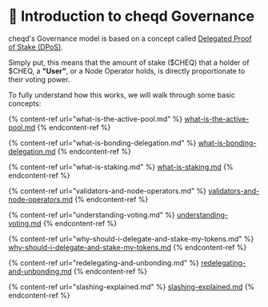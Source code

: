 # 🏁 Introduction to cheqd Governance

cheqd's Governance model is based on a concept called [Delegated Proof of Stake (DPoS)](https://learn.bybit.com/blockchain/delegated-proof-of-stake-dpos/).

Simply put, this means that the amount of stake ($CHEQ) that a holder of $CHEQ, a **"User"**, or a Node Operator holds, is directly proportionate to their voting power.

To fully understand how this works, we will walk through some basic concepts:

{% content-ref url="what-is-the-active-pool.md" %}
[what-is-the-active-pool.md](what-is-the-active-pool.md)
{% endcontent-ref %}

{% content-ref url="what-is-bonding-delegation.md" %}
[what-is-bonding-delegation.md](what-is-bonding-delegation.md)
{% endcontent-ref %}

{% content-ref url="what-is-staking.md" %}
[what-is-staking.md](what-is-staking.md)
{% endcontent-ref %}

{% content-ref url="validators-and-node-operators.md" %}
[validators-and-node-operators.md](validators-and-node-operators.md)
{% endcontent-ref %}

{% content-ref url="understanding-voting.md" %}
[understanding-voting.md](understanding-voting.md)
{% endcontent-ref %}

{% content-ref url="why-should-i-delegate-and-stake-my-tokens.md" %}
[why-should-i-delegate-and-stake-my-tokens.md](why-should-i-delegate-and-stake-my-tokens.md)
{% endcontent-ref %}

{% content-ref url="redelegating-and-unbonding.md" %}
[redelegating-and-unbonding.md](redelegating-and-unbonding.md)
{% endcontent-ref %}

{% content-ref url="slashing-explained.md" %}
[slashing-explained.md](slashing-explained.md)
{% endcontent-ref %}
